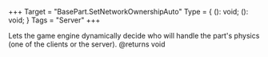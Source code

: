 +++
Target = "BasePart.SetNetworkOwnershipAuto"
Type = { (): void; (): void; }
Tags = "Server"
+++

Lets the game engine dynamically decide who will handle the part's physics (one of the clients or the server).@returns void